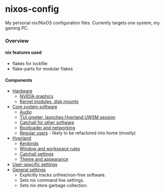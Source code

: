 # nixos-config

My personal nix/NixOS configuration files. Currently targets one system, my gaming PC.


### Overview

#### nix features used
- flakes for lockfile
- flake-parts for modular flakes

#### Components
- [Hardware](./valhalla/hardware/)
  - [NVIDIA graphics](./valhalla/hardware/nvidia.nix)
  - [Kernel modules, disk mounts](./valhalla/hardware/hardware.nix)
- [Core system software](./valhalla/system/)
  - [Audio](./valhalla/system/audio.nix)
  - [TUI greeter, launches Hyprland UWSM session](./valhalla/system/greeting.nix)
  - [Catchall for other software](./valhalla/system/programs.nix)
  - [Bootloader and networking](./valhalla/system/system.nix)
  - [Regular users](./valhalla/system/users.nix) - likely to be refactored into home (mostly)
- [Hyprland](./valhalla/hyprland/)
  - [Keybinds](./valhalla/hyprland/binds.nix)
  - [Window and workspace rules](./valhalla/hyprland/rules.nix)
  - [Catchall settings](./valhalla/hyprland/settings.nix)
  - [Theme and appearance](./valhalla/hyprland/theme.nix)
- [User-specific settings](./valhalla/home/)
- [General settings](./valhalla/settings.nix)
  - Explicitly tracks unfree/non-free software.
  - Sets nix command line settings.
  - Sets nix store garbage collection.

